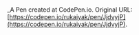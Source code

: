 # 
 _A Pen created at CodePen.io. Original URL: [https://codepen.io/rukaiyak/pen/JjdvyjP](https://codepen.io/rukaiyak/pen/JjdvyjP).

 